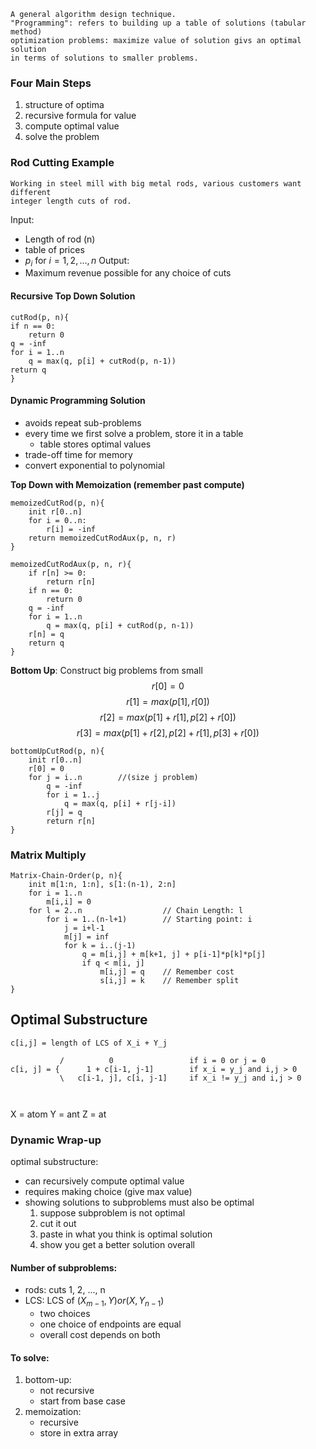 	A general algorithm design technique.
	"Programming": refers to building up a table of solutions (tabular method)
	optimization problems: maximize value of solution givs an optimal solution 
	in terms of solutions to smaller problems. 

### Four Main Steps
1. structure of optima
2. recursive formula for value
3. compute optimal value
4. solve the problem

### Rod Cutting Example
	Working in steel mill with big metal rods, various customers want different
	integer length cuts of rod. 


Input: 
- Length of rod (n)
- table of prices
- $p_i$ for $i = 1, 2, ... , n$
Output:
- Maximum revenue possible for any choice of cuts

#### Recursive Top Down Solution
```
cutRod(p, n){
if n == 0:
	return 0
q = -inf
for i = 1..n
	q = max(q, p[i] + cutRod(p, n-1))
return q
}
```

#### Dynamic Programming Solution
- avoids repeat sub-problems
- every time we first solve a problem, store it in a table
	- table stores optimal values
- trade-off time for memory
- convert exponential to polynomial 

__Top Down with Memoization (remember past compute)__
```
memoizedCutRod(p, n){
	init r[0..n]
	for i = 0..n:
		r[i] = -inf
	return memoizedCutRodAux(p, n, r)
}

memoizedCutRodAux(p, n, r){
	if r[n] >= 0:
		return r[n]
	if n == 0:
		return 0
	q = -inf
	for i = 1..n
		q = max(q, p[i] + cutRod(p, n-1))
	r[n] = q
	return q
}
```

__Bottom Up__: Construct big problems from small
$$r[0] = 0$$
$$r[1] = max(p[1], r[0])$$
$$r[2] = max(p[1] + r[1], p[2] +r[0])$$
$$r[3] = max(p[1] + r[2], p[2] + r[1], p[3] + r[0]) $$
```
bottomUpCutRod(p, n){
	init r[0..n]
	r[0] = 0
	for j = i..n        //(size j problem)
		q = -inf
		for i = 1..j
			q = max(q, p[i] + r[j-i])
		r[j] = q
		return r[n]
}
```


### Matrix Multiply
```
Matrix-Chain-Order(p, n){
	init m[1:n, 1:n], s[1:(n-1), 2:n]
	for i = 1..n
		m[i,i] = 0
	for l = 2..n                  // Chain Length: l
		for i = 1..(n-l+1)        // Starting point: i
			j = i+l-1
			m[j] = inf
			for k = i..(j-1)
				q = m[i,j] + m[k+1, j] + p[i-1]*p[k]*p[j]
				if q < m[i, j]
					m[i,j] = q    // Remember cost
					s[i,j] = k    // Remember split
}
```


## Optimal Substructure

```
c[i,j] = length of LCS of X_i + Y_j

		   /          0                 if i = 0 or j = 0
c[i, j] = {      1 + c[i-1, j-1]        if x_i = y_j and i,j > 0
           \   c[i-1, j], c[i, j-1]     if x_i != y_j and i,j > 0



```

X = atom      Y = ant        Z = at

### Dynamic Wrap-up

optimal substructure:
- can recursively compute optimal value
- requires making choice (give max value)
- showing solutions to subproblems must also be optimal
	1. suppose subproblem is not optimal
	2. cut it out
	3. paste in what you think is optimal solution
	4. show you get a better solution overall

#### Number of subproblems:
- rods: cuts 1, 2, ..., n
- LCS: LCS of $(X_{m-1}, Y) or (X, Y_{n-1})$
	- two choices
	- one choice of endpoints are equal
	- overall cost depends on both

#### To solve:
1) bottom-up:
	- not recursive
	- start from base case
2) memoization:
	-  recursive
	- store in extra array


